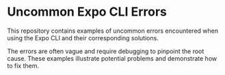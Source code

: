 # Uncommon Expo CLI Errors

This repository contains examples of uncommon errors encountered when using the Expo CLI and their corresponding solutions.

The errors are often vague and require debugging to pinpoint the root cause.  These examples illustrate potential problems and demonstrate how to fix them.